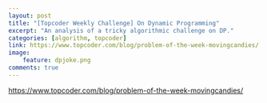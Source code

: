 ```yaml
---
layout: post
title: "[Topcoder Weekly Challenge] On Dynamic Programming"
excerpt: "An analysis of a tricky algorithmic challenge on DP."
categories: [algorithm, topcoder]
link: https://www.topcoder.com/blog/problem-of-the-week-movingcandies/
image:
    feature: dpjoke.png
comments: true
---
```


<a href="https://www.topcoder.com/blog/problem-of-the-week-movingcandies/" target="_blank">https://www.topcoder.com/blog/problem-of-the-week-movingcandies/</a>